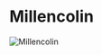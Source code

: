 # Millencolin

![Millencolin](http://assets.farmhouse.co/publishing/1-shoot-it-yourself/images/millencolin-1.jpg)
